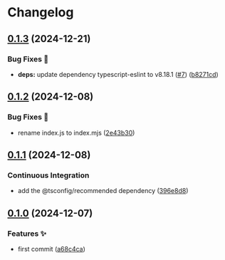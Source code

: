 # Changelog

## [0.1.3](https://github.com/hugomods/eslint-config/compare/eslint-config/v0.1.2...eslint-config/v0.1.3) (2024-12-21)


### Bug Fixes 🐞

* **deps:** update dependency typescript-eslint to v8.18.1 ([#7](https://github.com/hugomods/eslint-config/issues/7)) ([b8271cd](https://github.com/hugomods/eslint-config/commit/b8271cd3fa9f6555fca4d50ce6b3af148a977466))

## [0.1.2](https://github.com/hugomods/eslint-config/compare/eslint-config/v0.1.1...eslint-config/v0.1.2) (2024-12-08)


### Bug Fixes 🐞

* rename index.js to index.mjs ([2e43b30](https://github.com/hugomods/eslint-config/commit/2e43b307b37269926d57893218f7c47d742214c5))

## [0.1.1](https://github.com/hugomods/eslint-config/compare/eslint-config/v0.1.0...eslint-config/v0.1.1) (2024-12-08)


### Continuous Integration

* add the @tsconfig/recommended dependency ([396e8d8](https://github.com/hugomods/eslint-config/commit/396e8d88ac0da4daa61c5929015b1b53afc51a51))

## [0.1.0](https://github.com/hugomods/eslint-config/compare/eslint-config-v0.0.1...eslint-config/v0.1.0) (2024-12-07)


### Features ✨

* first commit ([a68c4ca](https://github.com/hugomods/eslint-config/commit/a68c4ca5c92264bfc5019662b174e2455712d7cb))
